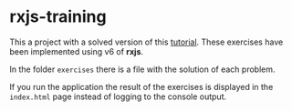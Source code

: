 # rxjs-training

This a project with a solved version of this [tutorial](https://github.com/staltz/rxjs-training). These exercises have been implemented using v6 of **rxjs**.

In the folder `exercises` there is a file with the solution of each problem.

If you run the application the result of the exercises is displayed in the `index.html` page instead of logging to the console output.
